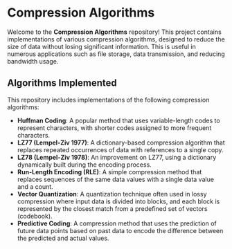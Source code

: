 # Compression Algorithms

Welcome to the **Compression Algorithms** repository! This project contains implementations of various compression algorithms, designed to reduce the size of data without losing significant information. This is useful in numerous applications such as file storage, data transmission, and reducing bandwidth usage.

## Algorithms Implemented

This repository includes implementations of the following compression algorithms:

- **Huffman Coding**: A popular method that uses variable-length codes to represent characters, with shorter codes assigned to more frequent characters.
- **LZ77 (Lempel-Ziv 1977)**: A dictionary-based compression algorithm that replaces repeated occurrences of data with references to a single copy.
- **LZ78 (Lempel-Ziv 1978)**: An improvement on LZ77, using a dictionary dynamically built during the encoding process.
- **Run-Length Encoding (RLE)**: A simple compression method that replaces sequences of the same data values with a single data value and a count.
- **Vector Quantization**: A quantization technique often used in lossy compression where input data is divided into blocks, and each block is represented by the closest   match from a predefined set of vectors (codebook).
- **Predictive Coding**:  A compression method that uses the prediction of future data points based on past data to encode the difference between the predicted and actual values.
